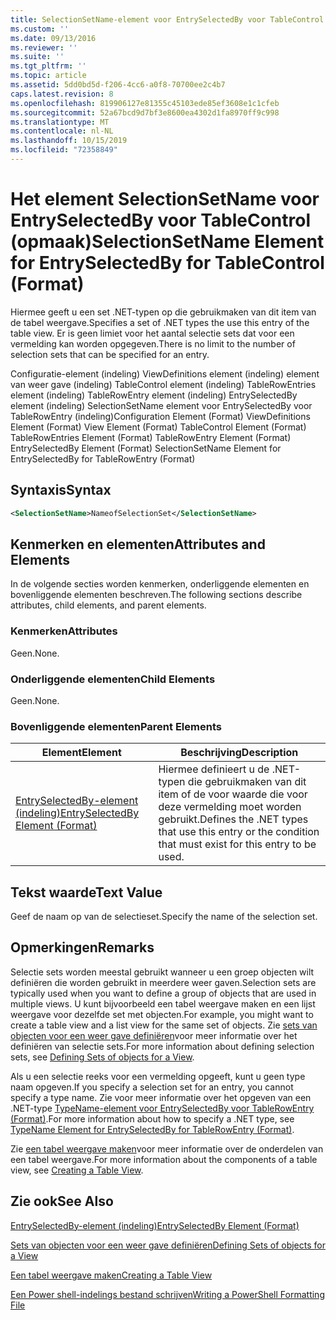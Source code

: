 ```yaml
---
title: SelectionSetName-element voor EntrySelectedBy voor TableControl (indeling) | Microsoft Docs
ms.custom: ''
ms.date: 09/13/2016
ms.reviewer: ''
ms.suite: ''
ms.tgt_pltfrm: ''
ms.topic: article
ms.assetid: 5dd0bd5d-f206-4cc6-a0f8-70700ee2c4b7
caps.latest.revision: 8
ms.openlocfilehash: 819906127e81355c45103ede85ef3608e1c1cfeb
ms.sourcegitcommit: 52a67bcd9d7bf3e8600ea4302d1fa8970ff9c998
ms.translationtype: MT
ms.contentlocale: nl-NL
ms.lasthandoff: 10/15/2019
ms.locfileid: "72358849"
---
```

# <a name="selectionsetname-element-for-entryselectedby-for-tablecontrol-format"></a><span data-ttu-id="fd737-102">Het element SelectionSetName voor EntrySelectedBy voor TableControl (opmaak)</span><span class="sxs-lookup"><span data-stu-id="fd737-102">SelectionSetName Element for EntrySelectedBy for TableControl (Format)</span></span>

<span data-ttu-id="fd737-103">Hiermee geeft u een set .NET-typen op die gebruikmaken van dit item van de tabel weergave.</span><span class="sxs-lookup"><span data-stu-id="fd737-103">Specifies a set of .NET types the use this entry of the table view.</span></span> <span data-ttu-id="fd737-104">Er is geen limiet voor het aantal selectie sets dat voor een vermelding kan worden opgegeven.</span><span class="sxs-lookup"><span data-stu-id="fd737-104">There is no limit to the number of selection sets that can be specified for an entry.</span></span>

<span data-ttu-id="fd737-105">Configuratie-element (indeling) ViewDefinitions element (indeling) element van weer gave (indeling) TableControl element (indeling) TableRowEntries element (indeling) TableRowEntry element (indeling) EntrySelectedBy element (indeling) SelectionSetName element voor EntrySelectedBy voor TableRowEntry (indeling)</span><span class="sxs-lookup"><span data-stu-id="fd737-105">Configuration Element (Format) ViewDefinitions Element (Format) View Element (Format) TableControl Element (Format) TableRowEntries Element (Format) TableRowEntry Element (Format) EntrySelectedBy Element (Format) SelectionSetName Element for EntrySelectedBy for TableRowEntry (Format)</span></span>

## <a name="syntax"></a><span data-ttu-id="fd737-106">Syntaxis</span><span class="sxs-lookup"><span data-stu-id="fd737-106">Syntax</span></span>

```xml
<SelectionSetName>NameofSelectionSet</SelectionSetName>
```

## <a name="attributes-and-elements"></a><span data-ttu-id="fd737-107">Kenmerken en elementen</span><span class="sxs-lookup"><span data-stu-id="fd737-107">Attributes and Elements</span></span>

<span data-ttu-id="fd737-108">In de volgende secties worden kenmerken, onderliggende elementen en bovenliggende elementen beschreven.</span><span class="sxs-lookup"><span data-stu-id="fd737-108">The following sections describe attributes, child elements, and parent elements.</span></span>

### <a name="attributes"></a><span data-ttu-id="fd737-109">Kenmerken</span><span class="sxs-lookup"><span data-stu-id="fd737-109">Attributes</span></span>

<span data-ttu-id="fd737-110">Geen.</span><span class="sxs-lookup"><span data-stu-id="fd737-110">None.</span></span>

### <a name="child-elements"></a><span data-ttu-id="fd737-111">Onderliggende elementen</span><span class="sxs-lookup"><span data-stu-id="fd737-111">Child Elements</span></span>

<span data-ttu-id="fd737-112">Geen.</span><span class="sxs-lookup"><span data-stu-id="fd737-112">None.</span></span>

### <a name="parent-elements"></a><span data-ttu-id="fd737-113">Bovenliggende elementen</span><span class="sxs-lookup"><span data-stu-id="fd737-113">Parent Elements</span></span>

|<span data-ttu-id="fd737-114">Element</span><span class="sxs-lookup"><span data-stu-id="fd737-114">Element</span></span>|<span data-ttu-id="fd737-115">Beschrijving</span><span class="sxs-lookup"><span data-stu-id="fd737-115">Description</span></span>|
|-------------|-----------------|
|[<span data-ttu-id="fd737-116">EntrySelectedBy-element (indeling)</span><span class="sxs-lookup"><span data-stu-id="fd737-116">EntrySelectedBy Element (Format)</span></span>](./entryselectedby-element-for-tablerowentry-for-tablecontrol-format.md)|<span data-ttu-id="fd737-117">Hiermee definieert u de .NET-typen die gebruikmaken van dit item of de voor waarde die voor deze vermelding moet worden gebruikt.</span><span class="sxs-lookup"><span data-stu-id="fd737-117">Defines the .NET types that use this entry or the condition that must exist for this entry to be used.</span></span>|

## <a name="text-value"></a><span data-ttu-id="fd737-118">Tekst waarde</span><span class="sxs-lookup"><span data-stu-id="fd737-118">Text Value</span></span>

<span data-ttu-id="fd737-119">Geef de naam op van de selectieset.</span><span class="sxs-lookup"><span data-stu-id="fd737-119">Specify the name of the selection set.</span></span>

## <a name="remarks"></a><span data-ttu-id="fd737-120">Opmerkingen</span><span class="sxs-lookup"><span data-stu-id="fd737-120">Remarks</span></span>

<span data-ttu-id="fd737-121">Selectie sets worden meestal gebruikt wanneer u een groep objecten wilt definiëren die worden gebruikt in meerdere weer gaven.</span><span class="sxs-lookup"><span data-stu-id="fd737-121">Selection sets are typically used when you want to define a group of objects that are used in multiple views.</span></span> <span data-ttu-id="fd737-122">U kunt bijvoorbeeld een tabel weergave maken en een lijst weergave voor dezelfde set met objecten.</span><span class="sxs-lookup"><span data-stu-id="fd737-122">For example, you might want to create a table view and a list view for the same set of objects.</span></span> <span data-ttu-id="fd737-123">Zie [sets van objecten voor een weer gave definiëren](./defining-selection-sets.md)voor meer informatie over het definiëren van selectie sets.</span><span class="sxs-lookup"><span data-stu-id="fd737-123">For more information about defining selection sets, see [Defining Sets of objects for a View](./defining-selection-sets.md).</span></span>

<span data-ttu-id="fd737-124">Als u een selectie reeks voor een vermelding opgeeft, kunt u geen type naam opgeven.</span><span class="sxs-lookup"><span data-stu-id="fd737-124">If you specify a selection set for an entry, you cannot specify a type name.</span></span> <span data-ttu-id="fd737-125">Zie voor meer informatie over het opgeven van een .NET-type [TypeName-element voor EntrySelectedBy voor TableRowEntry (Format)](./typename-element-for-entryselectedby-for-tablecontrol-format.md).</span><span class="sxs-lookup"><span data-stu-id="fd737-125">For more information about how to specify a .NET type, see [TypeName Element for EntrySelectedBy for TableRowEntry (Format)](./typename-element-for-entryselectedby-for-tablecontrol-format.md).</span></span>

<span data-ttu-id="fd737-126">Zie [een tabel weergave maken](./creating-a-table-view.md)voor meer informatie over de onderdelen van een tabel weergave.</span><span class="sxs-lookup"><span data-stu-id="fd737-126">For more information about the components of a table view, see [Creating a Table View](./creating-a-table-view.md).</span></span>

## <a name="see-also"></a><span data-ttu-id="fd737-127">Zie ook</span><span class="sxs-lookup"><span data-stu-id="fd737-127">See Also</span></span>

[<span data-ttu-id="fd737-128">EntrySelectedBy-element (indeling)</span><span class="sxs-lookup"><span data-stu-id="fd737-128">EntrySelectedBy Element (Format)</span></span>](./entryselectedby-element-for-tablerowentry-for-tablecontrol-format.md)

[<span data-ttu-id="fd737-129">Sets van objecten voor een weer gave definiëren</span><span class="sxs-lookup"><span data-stu-id="fd737-129">Defining Sets of objects for a View</span></span>](./defining-selection-sets.md)

[<span data-ttu-id="fd737-130">Een tabel weergave maken</span><span class="sxs-lookup"><span data-stu-id="fd737-130">Creating a Table View</span></span>](./creating-a-table-view.md)

[<span data-ttu-id="fd737-131">Een Power shell-indelings bestand schrijven</span><span class="sxs-lookup"><span data-stu-id="fd737-131">Writing a PowerShell Formatting File</span></span>](./writing-a-powershell-formatting-file.md)
